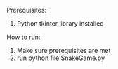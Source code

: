 Prerequisites:
1. Python tkinter library installed

How to run:
1. Make sure prerequisites are met
2. run python file SnakeGame.py
